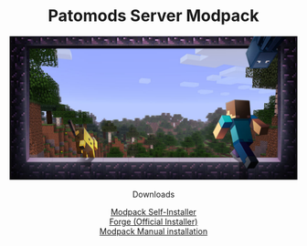 <header>
<h1>Patomods Server Modpack</h1>
  <img src="pmp-hero-minecraft.jpg" alt="Minecraft"><br />
<p>Downloads</p>
  <a href="Modpack-Installer.exe">Modpack Self-Installer</a><br />
  <a href="forge.exe">Forge (Official Installer)</a><br />
  <a href="Modpack-files">Modpack Manual installation</a><br />
</header>

